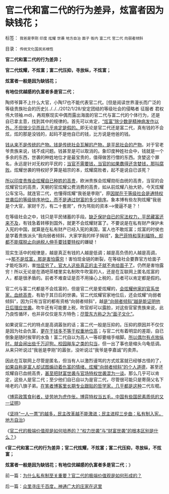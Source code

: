 # 官二代和富二代的行为差异，炫富者因为缺钱花；

标签： `我爸是李刚` `印度` `炫耀` `世袭` `地方自治` `面子` `衙内` `富二代` `官二代` `向弱者倾斜` 

目录： `传统文化国民劣根性`

**官二代和富二代的行为差异；**

**官二代炫耀，不炫富；富二代压抑，寻放纵，不炫富；**

**炫富者一般是因为缺钱花；**

**有地位优越感的仇富者多是官二代**；

陶师爷算不上什么大官，小陶17也不能代表官二代。[但是阅读世界漫长而广泛的等级贵族社会的历史](../../../2012/1/28/安定团结的等级社会的侵略者 征服者 君权 伟大领袖.md)，再观察现实中偶而露出海面的官二代与富二代的个体行为，还是自已拿主意，找到其中的规律的。首先可以肯定，[“炫富”除少数是精神病发作以外，不但很少见而且几乎肯定是假的。](../../../2009/8/27/资产存于外，负债寄于内——财不可露眼.md)即无论是官二代还是富二代，真有钱的不会炫，炫的那是没钱的，起码不是他自已的钱，比方说是他爸的钱。

[钱从来不是传统的产物。钱是传统社会瓦解的产物，是平民社会的产物](../../../2012/2/27/印度种姓制度是最完善的社会主义民主.md)。对于官老爷贵族来说，钱不成问题。钱甚至是可以取消的。象印度种姓社会中，钱就是一个多余的东西，世袭的种姓地位才是最宝贵的，值得做苦行僧的东西。贪婪这个罪名，永远是针对无权的平民的；[当官不需要钱，当官的如果蠢得还贪婪钱，那叫腐败](../../../2009/12/5/无私的社会是不能反腐败的.md)。炫耀世袭的特权好歹算是祖宗的本，炫耀腐败者，起不是说自已该死？

[所以印度贵族会炫耀自已种姓的高贵](../../../2012/2/27/印度种姓制度与户籍制度的异同.md)，欧洲贵族会炫耀勋衔血统的高贵，当官的会炫耀官位的高贵，天朝的官炫耀公费消费的高贵，如从前炫耀八抬大轿，今天炫耀公车宝马。就连官二代，也懂得炫耀“我爸是李刚”，原[因就在于等级社会是通特权世袭后的等级排序地位，而不是通过财富的多少排序](../../../2009/12/8/奴隶社会中的财富衡量标准.md)。象本博有些左狗炫耀“我爸是个大官，家财千万，有二十套房”，作为骂街的资本——>傻逼不是？！

在等级社会之中，钱只是平民储蓄的手段。[缺乏保护自已的宪法权力，平民藏富还来不及](../../../2009/8/27/富人不需要保护，特权才需要保护.md)，有钱急着转移到国外，就更不会炫耀财富了。不要说是在私有财产保护未入宪的中国，就算是在私有财产已经入宪的美国，富人也不敢炫富；炫富的时侯也是学着贵族派头“我向弱者倾斜，大家学我的样子捐钱”，[象巴菲特和享利福特，却都不能摆脱止向纳税人伸手要钱要特权](../../../2011/10/18/No&nbsp;Private&nbsp;No&nbsp;tax！美国茶党和中国乌有之乡.md)的嫌疑！

现实生活中的规律是，越是真正有钱的人越是低调；越是高负债的人越是高调，——>[那不是炫富，那是害怕露穷](../../../2009/7/18/坐享特权的民粹不了解中国经济的真实困境.md)！害怕现金链的断裂，在等级社会要靠官方给面子才能吃饭的，害[怕显穷了，官大人这些真正的主子就不肯给面子了](../../../2010/2/28/行政垄断的专营权与黑社会腐败的关系.md)。仍然是害怕露穷！所以无论是在酒吧茶楼里实名制吹牛吹富的人，还是在互联网上匿名炫富的人，都是很矛盾的。前者不难查证是否不用操心上税的，后者可以肯定都是假的。

官二代与富二代都是不会炫富的，但是官二代是爱炫耀的，[会炫耀他家的官系世家，血统高贵](../../../2009/12/5/需要讲政治的社会和不需要讲政治的公民.md)，有助于其日后的世袭。官二代炫耀官家地位后，还会炫耀“向弱者倾斜”，因为只有当官的都有资格“向弱者倾斜”，越[是“向弱者倾斜”越是能证明他日后理应世袭](../../../2011/11/10/贵族不需要钱，平民根本没有权.md)。吹牛还有可能要上税，吹官却可以露脸，对这些官宦贵族来说，此乃良性循环，也并非仅仅是东方特色；[尽管东方称之为“面子文化”](http://darthvad.blog.163.com/blog/static/53399470201062905157718/)。

如果说官二代的特点是高调嚣张的话；富二代一般是压抑的。压抑的原因并不仅仅是因为社会仇富，[更在于钱多不等于权重地位高](../../../2010/12/22/看见别人快乐他就很痛苦，和帕累托累进.md)；与官二代有着明显的差距，自已倒象是随时挨宰的水鱼！富二代自以为高人一等却要缩手缩脚。[所以偶尔有点放纵时，就会闹出些千万迎狗，校园飚车之类的勾当](../../../2009/11/28/从工作福利消除贫富差距看公有制的低效率.md)，但一出了事也是缩头乌龟低调。从来只听说过“我爸是李刚”的嚣张，没听说过“我爷是李嘉诚”的卖弄。

因此在互联网上尽管是匿名，但当有人以激烈谩骂的方式炫富就已经够古怪的了，[如果自称是富人却试图煽动着仇富的情绪，炫耀“向弱者倾斜”的个人道德](../../../2009/8/2/行政监管无法减少腐败，无法控制特权最大化定律.md)，甚至还炫耀自已血统高贵，[甚至把财富世袭与官场特权世袭混为一谈](../../../2012/2/22/私有制不是私有化，市场经济不是市场化，民主不是选举化.md)。那么几乎可以肯定，这些人是官二代；至少他们自已自以为是官二代，尽管很可能只是寄荫父名下啃老的八旗子弟。[在笔者博客里长期专业跟贴的哲学家，几乎都是这种](../../../2011/3/4/请把话说清楚！沟通科学不是万能的.md)二代左棍。

《[博弈政策食利者，徒劳地为虎作伥，博弈特权当五毛，中国有些国民素质低的又一证明](../../../2012/2/27/博弈政策食利者，为虎作伥当五毛.md)》

《[坚持“一人一票”的越多，民主改革越不能激进；民主进程三步曲：私有制入宪，地方自治](../../../2012/2/27/越来越多人意识到“多数人的暴政”，中国民主越来越近了.md)》

《[官二代的极端价值观是如何培养的？“权力世袭”与“财富世袭”的根本区别是什么？](../../../2012/2/28/为什么私有制至关重要？官二代的极端价值观是如何形成的？.md)》

《**官二代和富二代的行为差异；官二代炫耀，不炫富；富二代压抑，寻放纵，不炫富；**

**炫富者一般是因为缺钱花；有地位优越感的仇富者多是官二代**；》

前一篇：[为什么私有制至关重要？官二代的极端价值观是如何形成的？](../../../2012/2/28/为什么私有制至关重要？官二代的极端价值观是如何形成的？.md)

后一篇：[众里寻庄千百度，神通广大的庄家在这里](../../../2012/2/28/众里寻庄千百度，神通广大的庄家在这里.md)